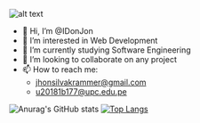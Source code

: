 ![alt text](https://www.wallpaperflare.com/static/873/259/694/vaporwave-vapor-1980s-80scity-wallpaper.jpg)
- 👋 Hi, I’m @IDonJon
- 👀 I’m interested in Web Development
- 🌱 I’m currently studying Software Engineering
- 💞️ I’m looking to collaborate on any project
- 📫 How to reach me:
  + jhonsilvakrammer@gmail.com
  + u20181b177@upc.edu.pe

![Anurag's GitHub stats](https://github-readme-stats.vercel.app/api?username=IDonJon&show_icons=true&theme=radical&count_private=true)
[![Top Langs](https://github-readme-stats.vercel.app/api/top-langs/?username=IDonJon&layout=compact&langs_count=10&count_private=true)](https://github.com/anuraghazra/github-readme-stats)

<!---
IDonJon/IDonJon is a ✨ special ✨ repository because its `README.md` (this file) appears on your GitHub profile.
You can click the Preview link to take a look at your changes.
--->
